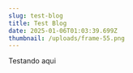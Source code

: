 ```yaml
---
slug: test-blog
title: Test Blog
date: 2025-01-06T01:03:39.699Z
thumbnail: /uploads/frame-55.png
---
```

T﻿estando aqui